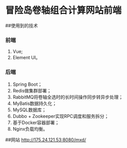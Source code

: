 # 冒险岛卷轴组合计算网站前端

##使用到的技术
### 前端
1. Vue;
2. Element UI。
### 后端
1. Spring Boot；
2. Redis做集群部署；
3. RabbitMQ将卷轴全选时的长时间操作同步转异步处理；
4. MyBatis数据持久化；
5. MySQL数据库；
6. Dubbo + Zookeeper实现RPC调度和服务拆分；
7. 基于Docker容器部署；
8. Nginx负载均衡。

##网站
http://175.24.121.53:8080/mxd/




